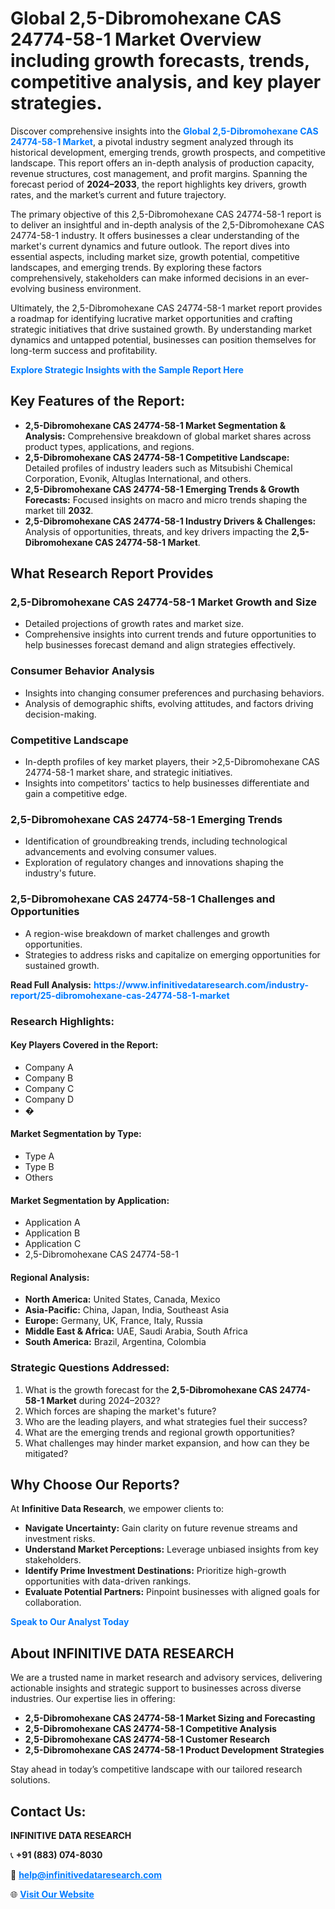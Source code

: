 <h1>Global 2,5-Dibromohexane CAS 24774-58-1 Market Overview including growth forecasts, trends, competitive analysis, and key player strategies.</h1>
<p>
Discover comprehensive insights into the 
<a href="https://www.infinitivedataresearch.com/industry-report/25-dibromohexane-cas-24774-58-1-market" rel="dofollow" style="color: #007BFF; text-decoration: none;"><strong>Global 2,5-Dibromohexane CAS 24774-58-1 Market</strong></a>, a pivotal industry segment analyzed through its historical development, emerging trends, growth prospects, and competitive landscape. This report offers an in-depth analysis of production capacity, revenue structures, cost management, and profit margins. Spanning the forecast period of <strong>2024–2033</strong>, the report highlights key drivers, growth rates, and the market’s current and future trajectory.
</p>
<p>
The primary objective of this 2,5-Dibromohexane CAS 24774-58-1 report is to deliver an insightful and in-depth analysis of the 2,5-Dibromohexane CAS 24774-58-1 industry. It offers businesses a clear understanding of the market's current dynamics and future outlook. The report dives into essential aspects, including market size, growth potential, competitive landscapes, and emerging trends. By exploring these factors comprehensively, stakeholders can make informed decisions in an ever-evolving business environment.
</p>
<p>
Ultimately, the 2,5-Dibromohexane CAS 24774-58-1 market report provides a roadmap for identifying lucrative market opportunities and crafting strategic initiatives that drive sustained growth. By understanding market dynamics and untapped potential, businesses can position themselves for long-term success and profitability.
</p>
<p>
<a href="https://www.infinitivedataresearch.com/request-sample/reportId=103698" style="color: #007BFF; text-decoration: none;"><strong>Explore Strategic Insights with the Sample Report Here</strong></a>
</p>

<h2>Key Features of the Report:</h2>
<ul>
<li><strong>2,5-Dibromohexane CAS 24774-58-1 Market Segmentation & Analysis:</strong> Comprehensive breakdown of global market shares across product types, applications, and regions.</li>
<li><strong>2,5-Dibromohexane CAS 24774-58-1 Competitive Landscape:</strong> Detailed profiles of industry leaders such as Mitsubishi Chemical Corporation, Evonik, Altuglas International, and others.</li>
<li><strong>2,5-Dibromohexane CAS 24774-58-1 Emerging Trends & Growth Forecasts:</strong> Focused insights on macro and micro trends shaping the market till <strong>2032</strong>.</li>
<li><strong>2,5-Dibromohexane CAS 24774-58-1 Industry Drivers & Challenges:</strong> Analysis of opportunities, threats, and key drivers impacting the <strong>2,5-Dibromohexane CAS 24774-58-1 Market</strong>.</li>
</ul>

<h2>What Research Report Provides</h2>
<h3>2,5-Dibromohexane CAS 24774-58-1 Market Growth and Size</h3>
<ul>
<li>Detailed projections of growth rates and market size.</li>
<li>Comprehensive insights into current trends and future opportunities to help businesses forecast demand and align strategies effectively.</li>
</ul>

<h3>Consumer Behavior Analysis</h3>
<ul>
<li>Insights into changing consumer preferences and purchasing behaviors.</li>
<li>Analysis of demographic shifts, evolving attitudes, and factors driving decision-making.</li>
</ul>

<h3>Competitive Landscape</h3>
<ul>
<li>In-depth profiles of key market players, their >2,5-Dibromohexane CAS 24774-58-1 market share, and strategic initiatives.</li>
<li>Insights into competitors' tactics to help businesses differentiate and gain a competitive edge.</li>
</ul>

<h3>2,5-Dibromohexane CAS 24774-58-1 Emerging Trends</h3>
<ul>
<li>Identification of groundbreaking trends, including technological advancements and evolving consumer values.</li>
<li>Exploration of regulatory changes and innovations shaping the industry's future.</li>
</ul>

<h3>2,5-Dibromohexane CAS 24774-58-1 Challenges and Opportunities</h3>
<ul>
<li>A region-wise breakdown of market challenges and growth opportunities.</li>
<li>Strategies to address risks and capitalize on emerging opportunities for sustained growth.</li>
</ul>
<p><strong>Read Full Analysis:</strong> <a href="https://www.infinitivedataresearch.com/industry-report/25-dibromohexane-cas-24774-58-1-market" rel="dofollow" style="color: #007BFF; text-decoration: none;"><strong>https://www.infinitivedataresearch.com/industry-report/25-dibromohexane-cas-24774-58-1-market</strong></a></p>
<h3>Research Highlights:</h3>
<h4>Key Players Covered in the Report:</h4>
<ul><li>Company A</li><li>Company B</li><li>Company C</li><li>Company D</li><li>�</li></ul>
<h4>Market Segmentation by Type:</h4>
<ul><li>Type A</li><li>Type B</li><li>Others</li></ul>
<h4>Market Segmentation by Application:</h4>
<ul><li>Application A</li><li>Application B</li><li>Application C</li><li>2,5-Dibromohexane CAS 24774-58-1</li></ul>

<h4>Regional Analysis:</h4>
<ul>
<li><strong>North America:</strong> United States, Canada, Mexico</li>
<li><strong>Asia-Pacific:</strong> China, Japan, India, Southeast Asia</li>
<li><strong>Europe:</strong> Germany, UK, France, Italy, Russia</li>
<li><strong>Middle East & Africa:</strong> UAE, Saudi Arabia, South Africa</li>
<li><strong>South America:</strong> Brazil, Argentina, Colombia</li>
</ul>

<h3>Strategic Questions Addressed:</h3>
<ol>
<li>What is the growth forecast for the <strong>2,5-Dibromohexane CAS 24774-58-1 Market</strong> during 2024–2032?</li>
<li>Which forces are shaping the market's future?</li>
<li>Who are the leading players, and what strategies fuel their success?</li>
<li>What are the emerging trends and regional growth opportunities?</li>
<li>What challenges may hinder market expansion, and how can they be mitigated?</li>
</ol>

<h2>Why Choose Our Reports?</h2>
<p>At <strong>Infinitive Data Research</strong>, we empower clients to:</p>
<ul>
<li><strong>Navigate Uncertainty:</strong> Gain clarity on future revenue streams and investment risks.</li>
<li><strong>Understand Market Perceptions:</strong> Leverage unbiased insights from key stakeholders.</li>
<li><strong>Identify Prime Investment Destinations:</strong> Prioritize high-growth opportunities with data-driven rankings.</li>
<li><strong>Evaluate Potential Partners:</strong> Pinpoint businesses with aligned goals for collaboration.</li>
</ul>
<p><a href="https://www.infinitivedataresearch.com/industry-report/25-dibromohexane-cas-24774-58-1-market" rel="dofollow" style="color: #007BFF; text-decoration: none;"><strong>Speak to Our Analyst Today</strong></a></p>

<h2>About INFINITIVE DATA RESEARCH</h2>
<p>We are a trusted name in market research and advisory services, delivering actionable insights and strategic support to businesses across diverse industries. Our expertise lies in offering:</p>
<ul>
<li><strong>2,5-Dibromohexane CAS 24774-58-1 Market Sizing and Forecasting</strong></li>
<li><strong>2,5-Dibromohexane CAS 24774-58-1 Competitive Analysis</strong></li>
<li><strong>2,5-Dibromohexane CAS 24774-58-1 Customer Research</strong></li>
<li><strong>2,5-Dibromohexane CAS 24774-58-1 Product Development Strategies</strong></li>
</ul>
<p>Stay ahead in today’s competitive landscape with our tailored research solutions.</p>

<h2>Contact Us:</h2>
<p><strong>INFINITIVE DATA RESEARCH</strong></p>
<p>📞 <strong>+91 (883) 074-8030</strong></p>
<p>📧 <strong><a href="mailto:help@infinitivedataresearch.com" style="color: #007BFF;">help@infinitivedataresearch.com</a></strong></p>
<p>🌐 <strong><a href="https://www.infinitivedataresearch.com" rel="dofollow" style="color: #007BFF;">Visit Our Website</a></strong></p>